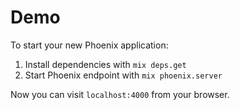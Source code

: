 # Demo

To start your new Phoenix application:

1. Install dependencies with `mix deps.get`
2. Start Phoenix endpoint with `mix phoenix.server`

Now you can visit `localhost:4000` from your browser.
